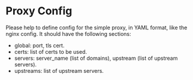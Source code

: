 # Proxy Config

Please help to define config for the simple proxy, in YAML format, like the nginx config. It should have the following sections:

- global: port, tls cert.
- certs: list of certs to be used.
- servers: server_name (list of domains), upstream (list of upstream servers).
- upstreams: list of upstream servers.
